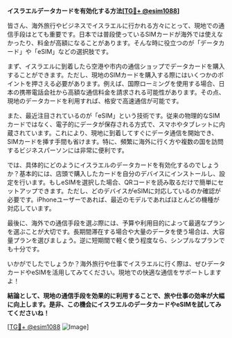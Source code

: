 **イスラエルデータカードを有効化する方法[[TG💪+ @esim1088](https://t.me/s/esim1088)]**

皆さん、海外旅行やビジネスでイスラエルに行かれる方々にとって、現地での通信手段はとても重要です。日本では普段使っているSIMカードが海外では使えなかったり、料金が高額になることがあります。そんな時に役立つのが「データカード」や「eSIM」などの選択肢です。

まず、イスラエルに到着したら空港や市内の通信ショップでデータカードを購入することができます。ただし、現地のSIMカードを購入する際にはいくつかのポイントを押さえる必要があります。例えば、国際ローミングを使用する場合、日本の携帯電話会社から高額な通信料金を請求される可能性があります。その点、現地のデータカードを利用すれば、格安で高速通信が可能です。

また、最近注目されているのが「eSIM」という技術です。従来の物理的なSIMカードではなく、電子的にデータが保存される方式で、スマホやタブレットに内蔵されています。これにより、現地に到着してすぐにデータ通信を開始でき、SIMカードを挿す手間も省けます。特に、頻繁に海外に行く方や複数の国を訪問するビジネスパーソンには非常に便利です。

では、具体的にどのようにイスラエルのデータカードを有効化するのでしょうか？基本的には、店頭で購入したカードを自分のデバイスにインストールし、設定を行います。もしeSIMを選択した場合、QRコードを読み取るだけで簡単にセットアップできます。ただし、どのデバイスがeSIMに対応しているのか確認が必要です。iPhoneユーザーであれば、最近のモデルであればほとんどの機種が対応しています。

最後に、海外での通信手段を選ぶ際には、予算や利用目的によって最適なプランを選ぶことが大切です。長期間滞在する場合や大量のデータを使う場合は、大容量プランを選びましょう。逆に短期間で軽く使う程度なら、シンプルなプランでも十分です。

いかがでしたでしょうか？海外旅行や仕事でイスラエルに行く際は、ぜひデータカードやeSIMを活用してみてください。現地での快適な通信をサポートしますよ！

**結論として、現地の通信手段を効果的に利用することで、旅や仕事の効率が大幅に向上します。是非、この機会にイスラエルのデータカードやeSIMを試してみてくださいね！**

[[TG💪+ @esim1088](https://t.me/s/esim1088) ![Image](https://i.postimg.cc/Y0z9fWf4/image.png)]